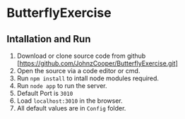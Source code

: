 # ButterflyExercise

## Intallation and Run

1. Download or clone source code from github [https://github.com/JohnzCooper/ButterflyExercise.git]
2. Open the source via a code editor or cmd.
3. Run `npm install` to intall node modules required.
4. Run `node app` to run the server.
5. Default Port is `3010`
6. Load `localhost:3010` in the browser.
7. All default values are in `Config` folder.
